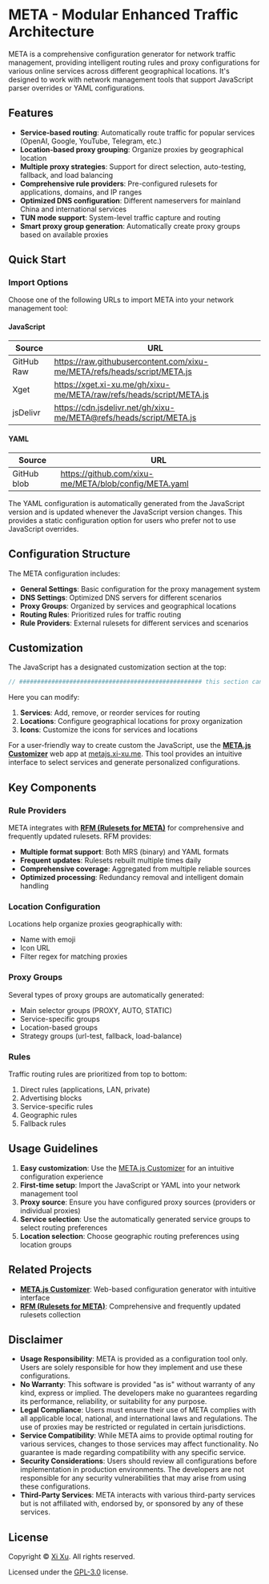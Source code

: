# META - Modular Enhanced Traffic Architecture

META is a comprehensive configuration generator for network traffic management, providing intelligent routing rules and proxy configurations for various online services across different geographical locations. It's designed to work with network management tools that support JavaScript parser overrides or YAML configurations.

## Features

- **Service-based routing**: Automatically route traffic for popular services (OpenAI, Google, YouTube, Telegram, etc.)
- **Location-based proxy grouping**: Organize proxies by geographical location
- **Multiple proxy strategies**: Support for direct selection, auto-testing, fallback, and load balancing
- **Comprehensive rule providers**: Pre-configured rulesets for applications, domains, and IP ranges
- **Optimized DNS configuration**: Different nameservers for mainland China and international services
- **TUN mode support**: System-level traffic capture and routing
- **Smart proxy group generation**: Automatically create proxy groups based on available proxies

## Quick Start

### Import Options

Choose one of the following URLs to import META into your network management tool:

#### JavaScript

| Source | URL |
|--------|-----|
| GitHub Raw | <https://raw.githubusercontent.com/xixu-me/META/refs/heads/script/META.js> |
| Xget | <https://xget.xi-xu.me/gh/xixu-me/META/raw/refs/heads/script/META.js> |
| jsDelivr | <https://cdn.jsdelivr.net/gh/xixu-me/META@refs/heads/script/META.js> |

#### YAML

| Source | URL |
|--------|-----|
| GitHub blob | <https://github.com/xixu-me/META/blob/config/META.yaml> |

The YAML configuration is automatically generated from the JavaScript version and is updated whenever the JavaScript version changes. This provides a static configuration option for users who prefer not to use JavaScript overrides.

## Configuration Structure

The META configuration includes:

- **General Settings**: Basic configuration for the proxy management system
- **DNS Settings**: Optimized DNS servers for different scenarios
- **Proxy Groups**: Organized by services and geographical locations
- **Routing Rules**: Prioritized rules for traffic routing
- **Rule Providers**: External rulesets for different services and scenarios

## Customization

The JavaScript has a designated customization section at the top:

```javascript
// ################################################### this section can be flexibly customized ###################################################
```

Here you can modify:

1. **Services**: Add, remove, or reorder services for routing
2. **Locations**: Configure geographical locations for proxy organization
3. **Icons**: Customize the icons for services and locations

For a user-friendly way to create custom the JavaScript, use the **[META.js Customizer](https://github.com/xixu-me/META.js-Customizer)** web app at [metajs.xi-xu.me](https://metajs.xi-xu.me). This tool provides an intuitive interface to select services and generate personalized configurations.

## Key Components

### Rule Providers

META integrates with **[RFM (Rulesets for META)](https://github.com/xixu-me/RFM)** for comprehensive and frequently updated rulesets. RFM provides:

- **Multiple format support**: Both MRS (binary) and YAML formats
- **Frequent updates**: Rulesets rebuilt multiple times daily
- **Comprehensive coverage**: Aggregated from multiple reliable sources
- **Optimized processing**: Redundancy removal and intelligent domain handling

### Location Configuration

Locations help organize proxies geographically with:

- Name with emoji
- Icon URL
- Filter regex for matching proxies

### Proxy Groups

Several types of proxy groups are automatically generated:

- Main selector groups (PROXY, AUTO, STATIC)
- Service-specific groups
- Location-based groups
- Strategy groups (url-test, fallback, load-balance)

### Rules

Traffic routing rules are prioritized from top to bottom:

1. Direct rules (applications, LAN, private)
2. Advertising blocks
3. Service-specific rules
4. Geographic rules
5. Fallback rules

## Usage Guidelines

1. **Easy customization**: Use the [META.js Customizer](https://github.com/xixu-me/META.js-Customizer) for an intuitive configuration experience
2. **First-time setup**: Import the JavaScript or YAML into your network management tool
3. **Proxy source**: Ensure you have configured proxy sources (providers or individual proxies)
4. **Service selection**: Use the automatically generated service groups to select routing preferences
5. **Location selection**: Choose geographic routing preferences using location groups

## Related Projects

- **[META.js Customizer](https://github.com/xixu-me/META.js-Customizer)**: Web-based configuration generator with intuitive interface
- **[RFM (Rulesets for META)](https://github.com/xixu-me/RFM)**: Comprehensive and frequently updated rulesets collection

## Disclaimer

- **Usage Responsibility**: META is provided as a configuration tool only. Users are solely responsible for how they implement and use these configurations.
- **No Warranty**: This software is provided "as is" without warranty of any kind, express or implied. The developers make no guarantees regarding its performance, reliability, or suitability for any purpose.
- **Legal Compliance**: Users must ensure their use of META complies with all applicable local, national, and international laws and regulations. The use of proxies may be restricted or regulated in certain jurisdictions.
- **Service Compatibility**: While META aims to provide optimal routing for various services, changes to those services may affect functionality. No guarantee is made regarding compatibility with any specific service.
- **Security Considerations**: Users should review all configurations before implementation in production environments. The developers are not responsible for any security vulnerabilities that may arise from using these configurations.
- **Third-Party Services**: META interacts with various third-party services but is not affiliated with, endorsed by, or sponsored by any of these services.

## License

Copyright &copy; [Xi Xu](https://xi-xu.me). All rights reserved.

Licensed under the [GPL-3.0](LICENSE) license.  
